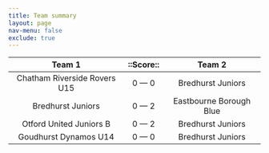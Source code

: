 ```yaml
---
title: Team summary
layout: page
nav-menu: false
exclude: true
---
```




|            Team 1            |  ::Score::  |         Team 2          |
|:----------------------------:|:-----------:|:-----------------------:|
| Chatham Riverside Rovers U15 | 0 &mdash; 0 |    Bredhurst Juniors    |
|      Bredhurst Juniors       | 0 &mdash; 2 | Eastbourne Borough Blue |
|   Otford United Juniors B    | 0 &mdash; 2 |    Bredhurst Juniors    |
|    Goudhurst Dynamos U14     | 0 &mdash; 0 |    Bredhurst Juniors    |

 <br /><br /><br />